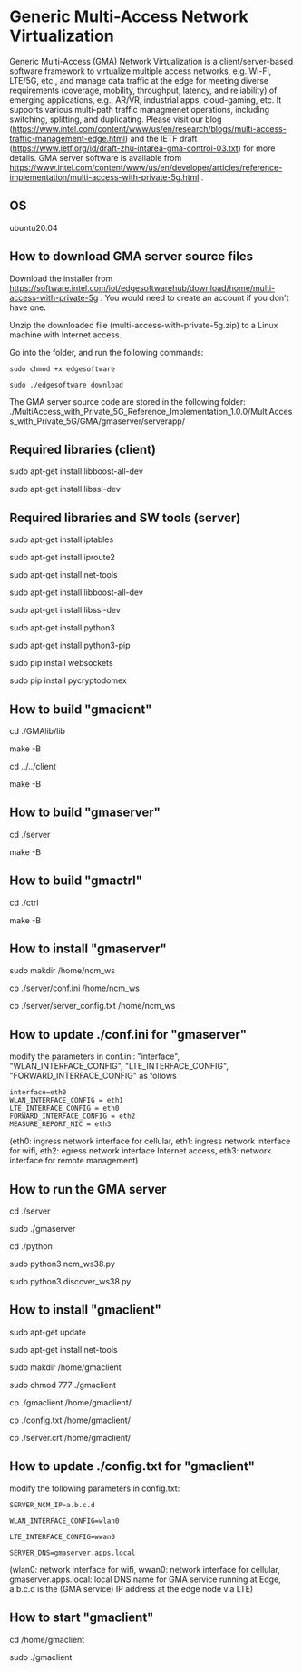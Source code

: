 # Generic Multi-Access Network Virtualization

Generic Multi-Access (GMA) Network Virtualization is a client/server-based software framework to virtualize multiple access networks, e.g. Wi-Fi, LTE/5G, etc., and manage data traffic at the edge for meeting diverse requirements (coverage, mobility, throughput, latency, and reliability) of emerging applications, e.g., AR/VR, industrial apps, cloud-gaming, etc. It supports various multi-path traffic managmenet operations, including switching, splitting, and duplicating. Please visit our blog (https://www.intel.com/content/www/us/en/research/blogs/multi-access-traffic-management-edge.html) and the IETF draft (https://www.ietf.org/id/draft-zhu-intarea-gma-control-03.txt) for more details. GMA server software is available from https://www.intel.com/content/www/us/en/developer/articles/reference-implementation/multi-access-with-private-5g.html . 

## OS

ubuntu20.04 

## How to download GMA server source files 

Download the installer from https://software.intel.com/iot/edgesoftwarehub/download/home/multi-access-with-private-5g . You would need to create an account if you don't have one. 

Unzip the downloaded file (multi-access-with-private-5g.zip) to a Linux machine with Internet access. 

Go into the folder, and run the following commands:

    sudo chmod +x edgesoftware

    sudo ./edgesoftware download

The GMA server source code are stored in the following folder: ./MultiAccess_with_Private_5G_Reference_Implementation_1.0.0/MultiAccess_with_Private_5G/GMA/gmaserver/serverapp/  


## Required libraries (client)
sudo apt-get install libboost-all-dev

sudo apt-get install libssl-dev

## Required libraries and SW tools (server)
sudo apt-get install iptables

sudo apt-get install iproute2 

sudo apt-get install net-tools

sudo apt-get install libboost-all-dev

sudo apt-get install libssl-dev

sudo apt-get install python3

sudo apt-get install python3-pip

sudo pip install websockets

sudo pip install pycryptodomex

## How to build "gmacient"
cd ./GMAlib/lib

make -B

cd ../../client

make -B

## How to build "gmaserver"
cd ./server

make -B

## How to build "gmactrl"
cd ./ctrl

make -B

## How to install "gmaserver"

sudo makdir /home/ncm_ws

cp ./server/conf.ini /home/ncm_ws

cp ./server/server_config.txt /home/ncm_ws

## How to update ./conf.ini for "gmaserver"

modify the parameters in conf.ini: "interface", "WLAN_INTERFACE_CONFIG", "LTE_INTERFACE_CONFIG", "FORWARD_INTERFACE_CONFIG" as follows 

	interface=eth0
	WLAN_INTERFACE_CONFIG = eth1
	LTE_INTERFACE_CONFIG = eth0
	FORWARD_INTERFACE_CONFIG = eth2
	MEASURE_REPORT_NIC = eth3

(eth0: ingress network interface for cellular, eth1: ingress network interface for wifi, eth2: egress network interface Internet access, eth3: network interface for remote management)

## How to run the GMA server 

cd ./server

sudo ./gmaserver

cd ./python

sudo python3 ncm_ws38.py

sudo python3 discover_ws38.py

## How to install "gmaclient"

sudo apt-get update 

sudo apt-get install net-tools

sudo makdir /home/gmaclient

sudo chmod 777 ./gmaclient

cp ./gmaclient /home/gmaclient/

cp ./config.txt /home/gmaclient/

cp ./server.crt /home/gmaclient/

## How to update ./config.txt for "gmaclient"

modify the following parameters in config.txt:  

	SERVER_NCM_IP=a.b.c.d

	WLAN_INTERFACE_CONFIG=wlan0

	LTE_INTERFACE_CONFIG=wwan0

	SERVER_DNS=gmaserver.apps.local

(wlan0: network interface for wifi, wwan0: network interface for cellular, gmaserver.apps.local: local DNS name for GMA service running at Edge, a.b.c.d is the (GMA service) IP address at the edge node via LTE)

## How to start "gmaclient" 

cd /home/gmaclient

sudo ./gmaclient
